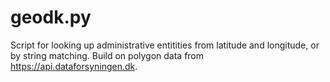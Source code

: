 # geodk.py
 Script for looking up administrative entitities from latitude and longitude, or by string matching. Build on polygon data from https://api.dataforsyningen.dk. 
